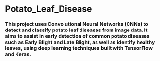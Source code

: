 # Potato_Leaf_Disease
### This project uses Convolutional Neural Networks (CNNs) to detect and classify potato leaf diseases from image data. It aims to assist in early detection of common potato diseases such as Early Blight and Late Blight, as well as identify healthy leaves, using deep learning techniques built with TensorFlow and Keras.
